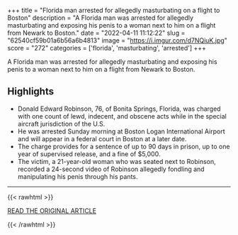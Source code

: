 +++
title = "Florida man arrested for allegedly masturbating on a flight to Boston"
description = "A Florida man was arrested for allegedly masturbating and exposing his penis to a woman next to him on a flight from Newark to Boston."
date = "2022-04-11 11:12:22"
slug = "62540cf59b01a6b56a6b4813"
image = "https://i.imgur.com/d7NQiuK.jpg"
score = "272"
categories = ['florida', 'masturbating', 'arrested']
+++

A Florida man was arrested for allegedly masturbating and exposing his penis to a woman next to him on a flight from Newark to Boston.

## Highlights

- Donald Edward Robinson, 76, of Bonita Springs, Florida, was charged with one count of lewd, indecent, and obscene acts while in the special aircraft jurisdiction of the U.S.
- He was arrested Sunday morning at Boston Logan International Airport and will appear in a federal court in Boston at a later date.
- The charge provides for a sentence of up to 90 days in prison, up to one year of supervised release, and a fine of $5,000.
- The victim, a 21-year-old woman who was seated next to Robinson, recorded a 24-second video of Robinson allegedly fondling and manipulating his penis through his pants.

---

{{< rawhtml >}}
  <p class="article-category">
    <a target="_blank" href="https://www.boston.com/news/crime/2022/04/10/florida-man-arrested-masturbating-flight-boston-newark-donald-robinson/">READ THE ORIGINAL ARTICLE</a>
  </p>
{{< /rawhtml >}}
